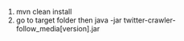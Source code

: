 1. mvn clean install
2. go to target folder then java -jar twitter-crawler-follow_media[version].jar
